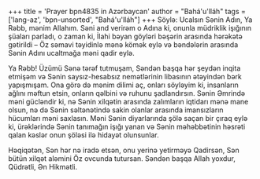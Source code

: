 +++
title = 'Prayer bpn4835 in Azərbaycan'
author = "Bahá'u'lláh"
tags = ['lang-az', 'bpn-unsorted', "Bahá'u'lláh"]
+++
Söylə: Ucalsın Sənin Adın, Ya Rəbb, mənim Allahım. Səni and verirəm o Adına ki, onunla müdriklik işığının şüaları parladı, o zaman ki, İlahi bəyan göyləri bəşərin arasında hərəkətə gətirildi – Öz səmavi təyidinlə mənə kömək eylə və bəndələrin arasında Sənin Adını ucaltmağa məni qadir eylə.

Ya Rəbb! Üzümü Sənə tərəf tutmuşam, Səndən başqa hər şeydən inqita etmişəm və Sənin saysız-hesabsız nemətlərinin libasının ətəyindən bərk yapışmışam. Ona görə də mənim dilimi aç, onları söyləyim ki, insanların ağlını məftun etsin, onların qəlbini və ruhunu şadlandırsın. Sənin Əmrində məni gücləndir ki, nə Sənin xilqətin arasında zalımların iqtidarı mənə mane olsun, nə də Sənin səltənətində sakin olanlar arasında imansızların hücumları məni saxlasın. Məni Sənin diyarlarında şölə saçan bir çıraq eylə ki, ürəklərində Sənin tanımağın işığı yanan və Sənin məhəbbətinin həsrəti qalan kəslər onun şöləsi ilə hidayət olunsunlar.

Həqiqətən, Sən hər nə iradə etsən, onu yerinə yetirməyə Qadirsən, Sən bütün xilqət aləmini Öz ovcunda tutursan. Səndən başqa Allah yoxdur, Qüdrətli, Ən Hikmətli.
